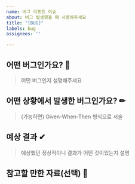 ```yaml
---
name: 버그 리포트 이슈
about: 버그 발생했을 때 사용해주세요
title: "[BUG]"
labels: bug
assignees: ''

---
```


## 어떤 버그인가요? 👀
> 어떤 버그인지 설명해주세요

## 어떤 상황에서 발생한 버그인가요? ✏
> (가능하면) Given-When-Then 형식으로 서술

## 예상 결과 ✔
> 예상했던 정상적이니 결과가 어떤 것이었는지 설명

## 참고할 만한 자료(선택) 📄
